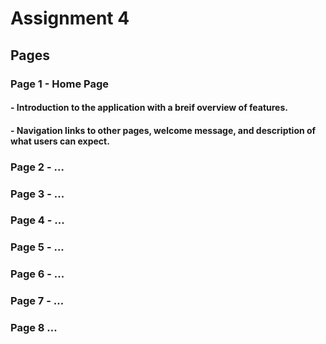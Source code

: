 # Assignment 4

## Pages

### Page 1 - Home Page
#### - Introduction to the application with a breif overview of features.
#### - Navigation links to other pages, welcome message, and description of what users can expect.

### Page 2 - ...
####

### Page 3 - ...
####

### Page 4 - ...
####

### Page 5 - ...
####

### Page 6 - ...
####

### Page 7 - ...
####

### Page 8 ...
####